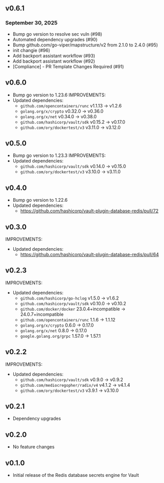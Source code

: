 ## v0.6.1
### September 30, 2025

* Bump go version to resolve sec vuln (#98)
* Automated dependency upgrades (#90)
* Bump github.com/go-viper/mapstructure/v2 from 2.1.0 to 2.4.0 (#95)
* init changie (#96)
* Add backport assistant workflow (#93)
* Add backport assistant workflow (#92)
* [Compliance] - PR Template Changes Required (#91)

## v0.6.0
* Bump go version to 1.23.6
IMPROVEMENTS:
* Updated dependencies:
    * `github.com/opencontainers/runc` v1.1.13 -> v1.2.6
    * `golang.org/x/crypto` v0.32.0 -> v0.36.0
    * `golang.org/x/net` v0.34.0 -> v0.38.0
    * `github.com/hashicorp/vault/sdk` v0.15.2 -> v0.17.0
    * `github.com/ory/dockertest/v3` v3.11.0 -> v3.12.0

## v0.5.0
* Bump go version to 1.23.3
IMPROVEMENTS:
* Updated dependencies:
  * `github.com/hashicorp/vault/sdk` v0.14.0 -> v0.15.0
  * `github.com/ory/dockertest/v3` v3.10.0 -> v3.11.0 

## v0.4.0
* Bump go version to 1.22.6
* Updated dependencies:
   * https://github.com/hashicorp/vault-plugin-database-redis/pull/72

## v0.3.0
IMPROVEMENTS:
* Updated dependencies:
   * https://github.com/hashicorp/vault-plugin-database-redis/pull/64

## v0.2.3
IMPROVEMENTS:
* Updated dependencies:
   * `github.com/hashicorp/go-hclog` v1.5.0 -> v1.6.2
   * `github.com/hashicorp/vault/sdk` v0.10.0 -> v0.10.2
   * `github.com/docker/docker` 23.0.4+incompatible -> 24.0.7+incompatible
   * `github.com/opencontainers/runc` 1.1.6 -> 1.1.12
   * `golang.org/x/crypto` 0.6.0 -> 0.17.0
   * `golang.org/x/net` 0.8.0 -> 0.17.0
   * `google.golang.org/grpc` 1.57.0 -> 1.57.1


## v0.2.2
IMPROVEMENTS:
* Updated dependencies:
   * `github.com/hashicorp/vault/sdk` v0.9.0 -> v0.9.2
   * `github.com/mediocregopher/radix/v4` v4.1.2 -> v4.1.4
   * `github.com/ory/dockertest/v3` v3.9.1 -> v3.10.0

## v0.2.1
* Dependency upgrades

## v0.2.0
* No feature changes

## v0.1.0

* Initial release of the Redis database secrets engine for Vault
